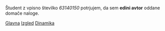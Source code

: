 Študent z vpisno številko _63140150_ potrjujem, da sem __edini avtor__ oddane domače naloge.

[Glavna](https://rawgit.com/makuc/stroboskop/master/stroboskop.html)
[Izgled](https://rawgit.com/makuc/stroboskop/izgled/stroboskop.html)
[Dinamika](https://rawgit.com/makuc/stroboskop/dinamika/stroboskop.html)